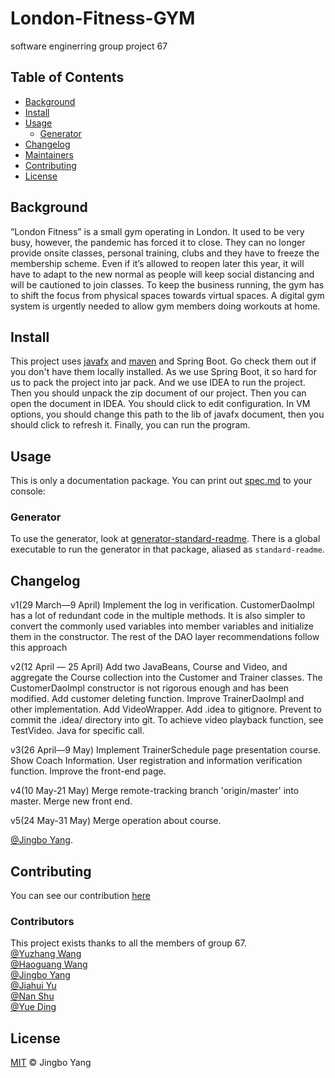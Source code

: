 # London-Fitness-GYM
software enginerring group project 67

## Table of Contents

- [Background](#background)
- [Install](#install)
- [Usage](#usage)
	- [Generator](#generator)
- [Changelog](#changelog)
- [Maintainers](#maintainers)
- [Contributing](#contributing)
- [License](#license)

## Background

“London Fitness” is a small gym operating in London. It used to be very busy, however, 
the pandemic has forced it to close. They can no longer provide onsite classes, personal 
training, clubs and they have to freeze the membership scheme. Even if it’s allowed to reopen later this year, it will have to adapt to the new normal as people will keep social 
distancing and will be cautioned to join classes. To keep the business running, the gym 
has to shift the focus from physical spaces towards virtual spaces. A digital gym system 
is urgently needed to allow gym members doing workouts at home.

## Install

This project uses [javafx](https://openjfx.io/) and [maven](http://maven.apache.org/download.cgi) and Spring Boot. Go check them out if you don't have them locally installed. As we use Spring Boot, it so hard for us to pack the project into jar pack.
And we use IDEA to run the project. Then you should unpack the zip document of our project.  Then you can open the document in IDEA. You should click to edit configuration. In VM options, you should change this path to the lib of javafx document, then you should click to refresh it. Finally, you can run the program.

## Usage

This is only a documentation package. You can print out [spec.md](spec.md) to your console:



### Generator

To use the generator, look at [generator-standard-readme](https://github.com/RichardLitt/generator-standard-readme). There is a global executable to run the generator in that package, aliased as `standard-readme`.

## Changelog

v1(29 March—9 April)
	Implement the log in verification.  CustomerDaoImpl has a lot of redundant code in the multiple methods. It is also simpler to convert the commonly used variables into member variables and initialize them in the constructor. The rest of the DAO layer recommendations follow this approach

v2(12 April — 25 April)
	Add two JavaBeans, Course and Video, and aggregate the Course collection into the Customer and Trainer classes. The CustomerDaoImpl constructor is not rigorous enough and has been modified. Add customer deleting function. Improve TrainerDaoImpl and other implementation. Add VideoWrapper. Add .idea to gitignore. Prevent to commit the .idea/ directory into git. To achieve video playback function, see TestVideo. Java for specific call. 

v3(26 April—9 May)
	Implement TrainerSchedule page presentation course. Show Coach Information. User registration and information verification function. Improve the front-end page.
	
v4(10 May-21 May)
	Merge remote-tracking branch 'origin/master' into master. Merge new front end.
	
v5(24 May-31 May)
	Merge operation about course.

[@Jingbo Yang](https://github.com/Irene20000217).

## Contributing

You can see our contribution [here](https://github.com/1617295759/London-Fitness-GYM/graphs/contributors)
### Contributors
This project exists thanks to all the members of group 67.  
[@Yuzhang Wang](https://github.com/1617295759)  
[@Haoguang Wang](https://github.com/guapiguang)  
[@Jingbo Yang](https://github.com/Irene20000217)  
[@Jiahui Yu](https://github.com/simonsheng1999)  
[@Nan Shu](https://github.com/xuan-xuan7)  
[@Yue Ding](https://github.com/Lenient0104)



## License

[MIT](LICENSE) © Jingbo Yang


